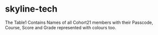 # skyline-tech
The Table1 Contains Names of all Cohort21 members with their Passcode, Course, Score and Grade represented with colours too.
